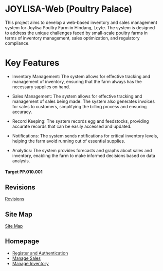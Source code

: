 # JOYLISA-Web (Poultry Palace)
This project aims to develop a web-based inventory and sales management system for Joylisa Poultry Farm in Hindang, Leyte. The system is designed to address the unique challenges faced by small-scale poultry farms in terms of inventory management, sales optimization, and regulatory compliance.

# Key Features
* Inventory Management: The system allows for effective tracking and management of inventory, ensuring that the farm always has the necessary supplies on hand.
* Sales Management: The system allows for effective tracking and management of sales being made. The system also generates invoices for sales to customers, simplifying the billing process and ensuring accuracy.
* Record Keeping: The system records egg and feedstocks, providing accurate records that can be easily accessed and updated.
* Notifications: The system sends notifications for critical inventory levels, helping the farm avoid running out of essential supplies.

* Analytics: The system provides forecasts and graphs about sales and inventory, enabling the farm to make informed decisions based on data analysis.

#### Target PP.010.001

## Revisions
[Revisions](Revision/README.md)
## Site Map
[Site Map](README.md)
## Homepage
* [Register and Authentication](Register-and-authentication/register.md)
* [Manage Sales](ManageSales/README.md)
* [Manage Inventory](ManageInventory/README.md)




